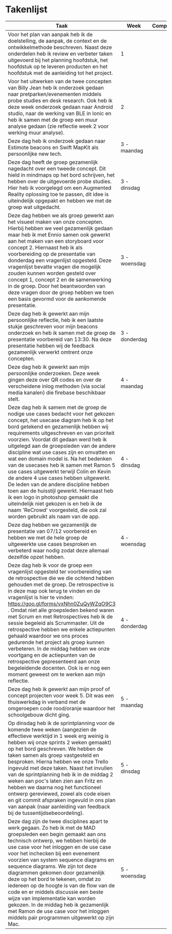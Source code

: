 Takenlijst
===========
| Taak                                                                                                                                                                                                                                                                                                                                                                                                                                                                                                                                                                                                                                                                                                                                                                      | Week          | Competentie |
|---------------------------------------------------------------------------------------------------------------------------------------------------------------------------------------------------------------------------------------------------------------------------------------------------------------------------------------------------------------------------------------------------------------------------------------------------------------------------------------------------------------------------------------------------------------------------------------------------------------------------------------------------------------------------------------------------------------------------------------------------------------------------|---------------|:-----------:|
| Voor het plan van aanpak heb ik de doelstelling, de aanpak, de context en de ontwikkelmethode beschreven. Naast deze onderdelen heb ik review en verbeter taken uitgevoerd bij het planning hoofdstuk, het hoofdstuk op te leveren producten en het hoofdstuk met de aanleiding tot het project.                                                                                                                                                                                                                                                                                                                                                                                                                                                                          | 1             |             |
| Voor het uitwerken van de twee concepten van Billy Jean heb ik onderzoek gedaan naar pretparken/evenementen middels probe studies en desk research. Ook heb ik deze week onderzoek gedaan naar Android studio, naar de werking van BLE in Ionic en heb ik samen met de groep een muur analyse gedaan (zie reflectie week 2 voor werking muur analyse).                                                                                                                                                                                                                                                                                                                                                                                                                    | 2             |             |
| Deze dag heb ik onderzoek gedaan naar Estimote beacons en Swift MapKit als persoonlijke new tech.                                                                                                                                                                                                                                                                                                                                                                                                                                                                                                                                                                                                                                                                         | 3 - maandag   |             |
| Deze dag heeft de groep gezamenlijk nagedacht over een tweede concept. Dit hield in mindmaps op het bord schrijven, het hebben over de uitgevoerde probe studies. Hier heb ik voorgelegd om een Augmented Reality oplossing toe te passen, dit idee is uiteindelijk opgepakt en hebben we met de groep wat uitgedacht.                                                                                                                                                                                                                                                                                                                                                                                                                                                    | 3 - dinsdag   |             |
| Deze dag hebben we als groep gewerkt aan het visueel maken van onze concepten. Hierbij hebben we veel gezamenlijk gedaan maar heb ik met Ennio samen ook gewerkt aan het maken van een storyboard voor concept 2. Hiernaast heb ik als voorbereiding op de presentatie van donderdag een vragenlijst opgesteld. Deze vragenlijst bevatte vragen die mogelijk zouden kunnen worden gesteld over concept 1, concept 2 en de samenwerking in de groep. Door het beantwoorden van deze vragen door de groep hebben we toen een basis gevormd voor de aankomende presentatie.                                                                                                                                                                                                  | 3 - woensdag  |             |
| Deze dag heb ik gewerkt aan mijn persoonlijke reflectie, heb ik een laatste stukje geschreven voor mijn beacons onderzoek en heb ik samen met de groep de presentatie voorbereid van 13:30. Na deze presentatie hebben wij de feedback gezamenlijk verwerkt omtrent onze concepten.                                                                                                                                                                                                                                                                                                                                                                                                                                                                                       | 3 - donderdag |             |
| Deze dag heb ik gewerkt aan mijn persoonlijke onderzoeken. Deze week gingen deze over QR codes en over de verscheidene inlog methoden (via social media kanalen) die firebase beschikbaar stelt.                                                                                                                                                                                                                                                                                                                                                                                                                                                                                                                                                                          | 4 - maandag   |             |
| Deze dag heb ik samem met de groep de nodige use cases bedacht voor het gekozen concept, het usecase diagram heb ik op het bord getekend en gezamenlijk hebben wij requirements uitgeschreven en van prioriteit voorzien. Voordat dit gedaan werd heb ik uitgelegd aan de groepsleden van de andere discipline wat use cases zijn en omvatten en wat een domain model is. Na het bedenken van de usecases heb ik samen met Ramon 5 use cases uitgewerkt terwijl Colin en Kevin de andere 4 use cases hebben uitgewerkt. De leden van de andere discipline hebben toen aan de huisstijl gewerkt. Hiernaast heb ik een logo in photoshop gemaakt die uiteindelijk niet gekozen is en heb ik de naam 'ReCrowd' voorgesteld, die ook zal worden gebruikt als naam van de app. | 4 - dinsdag   |             |
| Deze dag hebben we gezamenlijk de presentatie van 07/12 voorbereid en hebben we met de hele groep de uitgewerkte use cases besproken en verbeterd waar nodig zodat deze allemaal dezelfde opzet hebben.                                                                                                                                                                                                                                                                                                                                                                                                                                                                                                                                                                   | 4 - woensdag  |             |
| Deze dag heb ik voor de groep een vragenlijst opgesteld ter voorbereiding van de retrospective die we die ochtend hebben gehouden met de groep. De retrospective is in deze map ook terug te vinden en de vragenlijst is hier te vinden: https://goo.gl/forms/vxNhn0ZuQyWZqO9C3 . Omdat niet alle groepsleden bekend waren met Scrum en met Retrospectives heb ik de sessie begeleid als Scrummaster. Uit de retrospective hebben we enkele actiepunten gehaald waardoor we ons proces gedurende het project als groep kunnen verbeteren. In de middag hebben we onze voortgang en de actiepunten van de retrospective gepresenteerd aan onze begeleidende docenten. Ook is er nog een moment geweest om te werken aan mijn reflectie.                                    | 4 - donderdag |             |
| Deze dag heb ik gewerkt aan mijn proof of concept projecten voor week 5. Dit was een thuiswerkdag in verband met de omgeroepen code rood/oranje waardoor het schoolgebouw dicht ging.                                                                                                                                                                                                                                                                                                                                                                                                                                                                                                                                                                                     | 5 - maandag   |             |
| Op dinsdag heb ik de sprintplanning voor de komende twee weken (aangezien de effectieve werktijd in 1 week erg weinig is hebben wij onze sprints 2 weken gemaakt) op het bord geschreven. We hebben de taken samen als groep vastgesteld en besproken. Hierna hebben we onze Trello ingevuld met deze taken. Naast het invullen van de sprintplanning heb ik in de middag 2 weken aan poc's laten zien aan Fritz en hebben we daarna nog het functioneel ontwerp gereviewed, zowel als code eisen en git commit afspraken ingevuld in ons plan van aanpak (naar aanleiding van feedback bij de tussentijdsebeoordeling).                                                                                                                                                  | 5 - dinsdag   |             |
| Deze dag zijn de twee disciplines apart te werk gegaan. Zo heb ik met de MAD groepsleden een begin gemaakt aan ons technisch ontwerp, we hebben hierbij de use case voor het inloggen en de use case voor het inchecken bij een evenement voorzien van system sequence diagrams en sequence diagrams. We zijn tot deze diagrammen gekomen door gezamenlijk deze op het bord te tekenen, omdat zo iedereen op de hoogte is van de flow van de code en er middels discussie een beste wijze van implementatie kan worden gekozen. In de middag heb ik gezamenlijk met Ramon de use case voor het inloggen middels pair programmen uitgewerkt op zijn Mac.                                                                                                                   | 5 - woensdag  |             |
